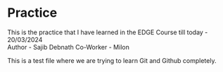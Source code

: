 # Practice
This is the practice that I have learned in the EDGE Course till today - 20/03/2024
<br>
Author - Sajib Debnath 
Co-Worker - Milon

This is a test file where we are trying to learn Git and Github completely.

